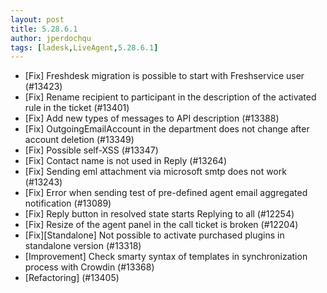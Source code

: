 ```yaml
---
layout: post
title: 5.28.6.1
author: jperdochqu
tags: [ladesk,LiveAgent,5.28.6.1]
---
```


- [Fix] Freshdesk migration is possible to start with Freshservice user (#13423)
- [Fix] Rename recipient to participant in the description of the activated rule in the ticket (#13401)
- [Fix] Add new types of messages to API description (#13388)
- [Fix] OutgoingEmailAccount in the department does not change after account deletion (#13349)
- [Fix] Possible self-XSS (#13347)
- [Fix] Contact name is not used in Reply (#13264)
- [Fix] Sending eml attachment via microsoft smtp does not work (#13243)
- [Fix] Error when sending test of pre-defined agent email aggregated notification (#13089)
- [Fix] Reply button in resolved state starts Replying to all (#12254)
- [Fix] Resize of the agent panel in the call ticket is broken (#12204)
- [Fix][Standalone] Not possible to activate purchased plugins in standalone version (#13318)
- [Improvement] Check smarty syntax of templates in synchronization process with Crowdin (#13368)
- [Refactoring] (#13405)
